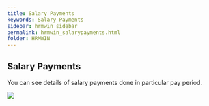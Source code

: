 ```yaml
---
title: Salary Payments
keywords: Salary Payments
sidebar: hrmwin_sidebar
permalink: hrmwin_salarypayments.html
folder: HRMWIN
---
```


## Salary Payments


You can see details of salary payments done in particular pay period.

![](http://docs.risersoft.com/hrmnirvana/ImagesExt/image8_102.jpg)

